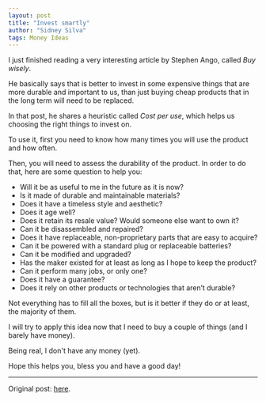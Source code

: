 ```yaml
---
layout: post
title: "Invest smartly"
author: "Sidney Silva"
tags: Money Ideas
---
```


I just finished reading a very interesting article by Stephen Ango, called *Buy wisely*.

He basically says that is better to invest in some expensive things that are more durable and important to us, than just buying cheap products that in the long term will need to be replaced.

In that post, he shares a heuristic called *Cost per use*, which helps us choosing the right things to invest on.

To use it, first you need to know how many times you will use the product and how often.

Then, you will need to assess the durability of the product. In order to do that, here are some question to help you:

- Will it be as useful to me in the future as it is now?
- Is it made of durable and maintainable materials?
- Does it have a timeless style and aesthetic?
- Does it age well?
- Does it retain its resale value? Would someone else want to own it?
- Can it be disassembled and repaired?
- Does it have replaceable, non-proprietary parts that are easy to acquire?
- Can it be powered with a standard plug or replaceable batteries?
- Can it be modified and upgraded?
- Has the maker existed for at least as long as I hope to keep the product?
- Can it perform many jobs, or only one?
- Does it have a guarantee?
- Does it rely on other products or technologies that aren’t durable?

Not everything has to fill all the boxes, but is it better if they do or at least, the majority of them.

I will try to apply this idea now that I need to buy a couple of things (and I barely have money).

Being real, I don't have any money (yet).

Hope this helps you, bless you and have a good day!

---

Original post: [here](https://stephango.com/buy-wisely).



